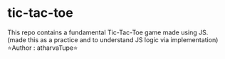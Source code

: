# tic-tac-toe
This repo contains a fundamental Tic-Tac-Toe game made using JS.<br>
(made this as a practice and to understand JS logic via implementation)<br>
⭐️Author : atharvaTupe⭐️
